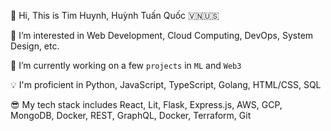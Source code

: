 👋 Hi, This is Tim Huynh, Huỳnh Tuấn Quốc 🇻🇳🇺🇸

👀 I’m interested in Web Development, Cloud Computing, DevOps, System Design, etc.

🌱 I’m currently working on a few `projects` in `ML` and `Web3`

💡 I'm proficient in Python, JavaScript, TypeScript, Golang, HTML/CSS, SQL

😎 My tech stack includes React, Lit, Flask, Express.js, AWS, GCP, MongoDB, Docker, REST, GraphQL, Docker, Terraform, Git

<!---
TimHuynh0905/TimHuynh0905 is a ✨ special ✨ repository because its `README.md` (this file) appears on your GitHub profile.
You can click the Preview link to take a look at your changes.
--->

